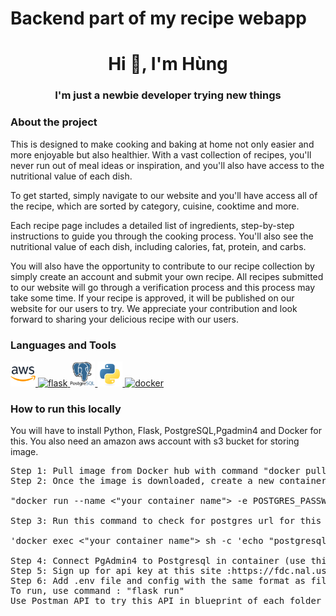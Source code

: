 # Backend part of my recipe webapp
<h1 align="center">Hi 👋, I'm Hùng</h1>
<h3 align="center">I'm just a newbie developer trying new things</h3>

<h3 align="left">About the project</h3>
This is designed to make cooking and baking at home not only easier and more enjoyable but also healthier. With a vast collection of recipes, you'll never run out of meal ideas or inspiration, and you'll also have access to the nutritional value of each dish.
<p>To get started, simply navigate to our website and you'll have access all of the recipe, which are sorted by category, cuisine, cooktime and more.  </p>
<p>Each recipe page includes a detailed list of ingredients, step-by-step instructions to guide you through the cooking process. You'll also see the nutritional value of each dish, including calories, fat, protein, and carbs. </p>
<p>You will also have the opportunity to contribute to our recipe collection by simply create an account and submit your own recipe.
All recipes submitted to our website will go through a verification process and this process may take some time. If your recipe is approved, it will be published on our website for our users to try. We appreciate your contribution and look forward to sharing your delicious recipe with our users.
</p>

<h3 align="left">Languages and Tools</h3>
<p align="left"> <a href="https://aws.amazon.com" target="_blank" rel="noreferrer"> <img src="https://raw.githubusercontent.com/devicons/devicon/master/icons/amazonwebservices/amazonwebservices-original-wordmark.svg" alt="aws" width="40" height="40"/> </a> <a href="https://flask.palletsprojects.com/" target="_blank" rel="noreferrer"> <img src="https://www.vectorlogo.zone/logos/pocoo_flask/pocoo_flask-icon.svg" alt="flask" width="40" height="40"/> </a> <a href="https://www.postgresql.org" target="_blank" rel="noreferrer"> <img src="https://raw.githubusercontent.com/devicons/devicon/master/icons/postgresql/postgresql-original-wordmark.svg" alt="postgresql" width="40" height="40"/> </a> <a href="https://www.python.org" target="_blank" rel="noreferrer"> <img src="https://raw.githubusercontent.com/devicons/devicon/master/icons/python/python-original.svg" alt="python" width="40" height="40"/> </a> 
<a href="https://www.docker.com/" target="_blank" rel="noreferrer"> <img src="https://www.docker.com/wp-content/uploads/2022/03/vertical-logo-monochromatic.png" alt="docker" width="40" height="40">
</a></p>

<h3 align="left">How to run this locally </h3>
You will have to install Python, Flask, PostgreSQL,Pgadmin4 and Docker for this. You also need an amazon aws account with s3 bucket for storing image.

<pre>
Step 1: Pull image from Docker hub with command "docker pull <"image name created later">"
Step 2: Once the image is downloaded, create a new container from image with command: 
<br>"docker run --name <"your container name"> -e POSTGRES_PASSWORD=<"your password"> -e POSTGRES_USER=<"your username"> -p 5432:5432 -d <"to do : add image name later"> </br>
Step 3: Run this command to check for postgres url for this project 
<br>'docker exec <"your container name"> sh -c 'echo "postgresql://<"your username">:<"your password">@localhost:5432/RecipeRepo" '</br>
Step 4: Connect PgAdmin4 to Postgresql in container (use this link for reference : https://dykraf.com/blog/how-to-connect-pgadmin4-and-postgresql-server-on-docker-container)
Step 5: Sign up for api key at this site :https://fdc.nal.usda.gov/api-key-signup.html
Step 6: Add .env file and config with the same format as file "env-example.txt"
To run, use command : "flask run"
Use Postman API to try this API in blueprint of each folder or running this frontend application : frontendrepository.com

</pre>




